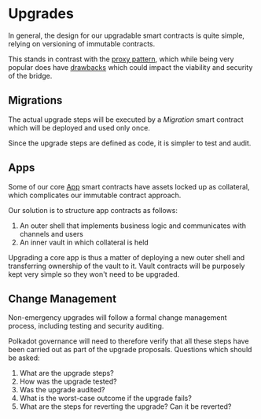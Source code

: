 # Upgrades

In general, the design for our upgradable smart contracts is quite simple, relying on versioning of immutable contracts.

This stands in contrast with the [proxy pattern](https://docs.openzeppelin.com/contracts/4.x/api/proxy), which while being very popular does have [drawbacks](https://blog.trailofbits.com/2018/09/05/contract-upgrade-anti-patterns/) which could impact the viability and security of the bridge.

## Migrations

The actual upgrade steps will be executed by a _Migration_ smart contract which will be deployed and used only once.

Since the upgrade steps are defined as code, it is simpler to test and audit.

## Apps

Some of our core [App](apps/) smart contracts have assets locked up as collateral, which complicates our immutable contract approach.

Our solution is to structure app contracts as follows:

1. An outer shell that implements business logic and communicates with channels and users
2. An inner vault in which collateral is held

Upgrading a core app is thus a matter of deploying a new outer shell and transferring ownership of the vault to it. Vault contracts will be purposely kept very simple so they won't need to be upgraded.

## Change Management

Non-emergency upgrades will follow a formal change management process, including testing and security auditing.

Polkadot governance will need to therefore verify that all these steps have been carried out as part of the upgrade proposals. Questions which should be asked:

1. What are the upgrade steps?
2. How was the upgrade tested?
3. Was the upgrade audited?
4. What is the worst-case outcome if the upgrade fails?
5. What are the steps for reverting the upgrade? Can it be reverted?
